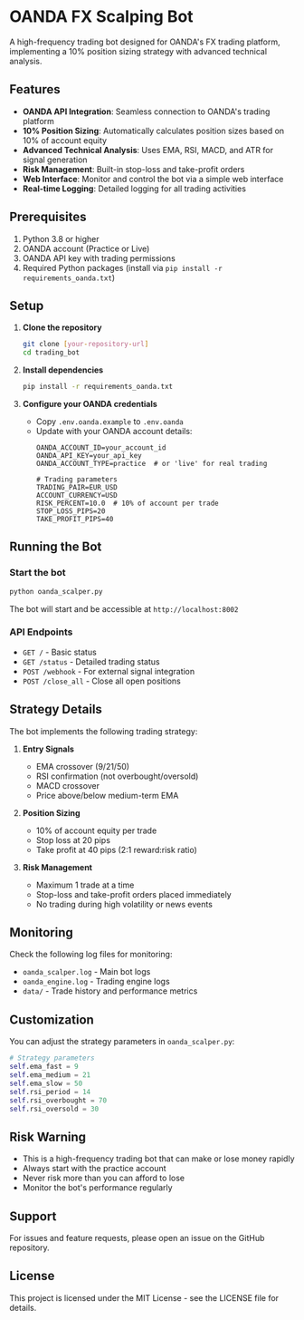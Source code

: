 # OANDA FX Scalping Bot

A high-frequency trading bot designed for OANDA's FX trading platform, implementing a 10% position sizing strategy with advanced technical analysis.

## Features

- **OANDA API Integration**: Seamless connection to OANDA's trading platform
- **10% Position Sizing**: Automatically calculates position sizes based on 10% of account equity
- **Advanced Technical Analysis**: Uses EMA, RSI, MACD, and ATR for signal generation
- **Risk Management**: Built-in stop-loss and take-profit orders
- **Web Interface**: Monitor and control the bot via a simple web interface
- **Real-time Logging**: Detailed logging for all trading activities

## Prerequisites

1. Python 3.8 or higher
2. OANDA account (Practice or Live)
3. OANDA API key with trading permissions
4. Required Python packages (install via `pip install -r requirements_oanda.txt`)

## Setup

1. **Clone the repository**
   ```bash
   git clone [your-repository-url]
   cd trading_bot
   ```

2. **Install dependencies**
   ```bash
   pip install -r requirements_oanda.txt
   ```

3. **Configure your OANDA credentials**
   - Copy `.env.oanda.example` to `.env.oanda`
   - Update with your OANDA account details:
     ```
     OANDA_ACCOUNT_ID=your_account_id
     OANDA_API_KEY=your_api_key
     OANDA_ACCOUNT_TYPE=practice  # or 'live' for real trading
     
     # Trading parameters
     TRADING_PAIR=EUR_USD
     ACCOUNT_CURRENCY=USD
     RISK_PERCENT=10.0  # 10% of account per trade
     STOP_LOSS_PIPS=20
     TAKE_PROFIT_PIPS=40
     ```

## Running the Bot

### Start the bot
```bash
python oanda_scalper.py
```

The bot will start and be accessible at `http://localhost:8002`

### API Endpoints

- `GET /` - Basic status
- `GET /status` - Detailed trading status
- `POST /webhook` - For external signal integration
- `POST /close_all` - Close all open positions

## Strategy Details

The bot implements the following trading strategy:

1. **Entry Signals**
   - EMA crossover (9/21/50)
   - RSI confirmation (not overbought/oversold)
   - MACD crossover
   - Price above/below medium-term EMA

2. **Position Sizing**
   - 10% of account equity per trade
   - Stop loss at 20 pips
   - Take profit at 40 pips (2:1 reward:risk ratio)

3. **Risk Management**
   - Maximum 1 trade at a time
   - Stop-loss and take-profit orders placed immediately
   - No trading during high volatility or news events

## Monitoring

Check the following log files for monitoring:

- `oanda_scalper.log` - Main bot logs
- `oanda_engine.log` - Trading engine logs
- `data/` - Trade history and performance metrics

## Customization

You can adjust the strategy parameters in `oanda_scalper.py`:

```python
# Strategy parameters
self.ema_fast = 9
self.ema_medium = 21
self.ema_slow = 50
self.rsi_period = 14
self.rsi_overbought = 70
self.rsi_oversold = 30
```

## Risk Warning

- This is a high-frequency trading bot that can make or lose money rapidly
- Always start with the practice account
- Never risk more than you can afford to lose
- Monitor the bot's performance regularly

## Support

For issues and feature requests, please open an issue on the GitHub repository.

## License

This project is licensed under the MIT License - see the LICENSE file for details.
